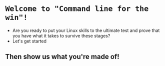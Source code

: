 # `Welcome to "Command line for the win"!`
- Are you ready to put your Linux skills to the ultimate test and prove that you have what it takes to survive these stages?
- Let's get started 
## Then show us what you're made of!
